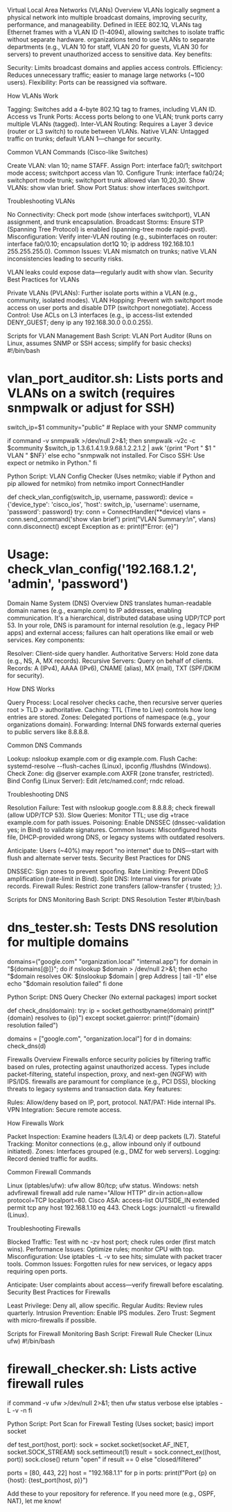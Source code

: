 Virtual Local Area Networks (VLANs)
Overview
VLANs logically segment a physical network into multiple broadcast domains, improving security, performance, and manageability. Defined in IEEE 802.1Q, VLANs tag Ethernet frames with a VLAN ID (1-4094), allowing switches to isolate traffic without separate hardware. organizations tend to use VLANs to separate departments (e.g., VLAN 10 for staff, VLAN 20 for guests, VLAN 30 for servers) to prevent unauthorized access to sensitive data.
Key benefits:

Security: Limits broadcast domains and applies access controls.
Efficiency: Reduces unnecessary traffic; easier to manage large networks (~100 users).
Flexibility: Ports can be reassigned via software.

How VLANs Work

Tagging: Switches add a 4-byte 802.1Q tag to frames, including VLAN ID.
Access vs Trunk Ports: Access ports belong to one VLAN; trunk ports carry multiple VLANs (tagged).
Inter-VLAN Routing: Requires a Layer 3 device (router or L3 switch) to route between VLANs.
Native VLAN: Untagged traffic on trunks; default VLAN 1—change for security.

Common VLAN Commands (Cisco-like Switches)

Create VLAN: vlan 10; name STAFF.
Assign Port: interface fa0/1; switchport mode access; switchport access vlan 10.
Configure Trunk: interface fa0/24; switchport mode trunk; switchport trunk allowed vlan 10,20,30.
Show VLANs: show vlan brief.
Show Port Status: show interfaces switchport.

Troubleshooting VLANs

No Connectivity: Check port mode (show interfaces switchport), VLAN assignment, and trunk encapsulation.
Broadcast Storms: Ensure STP (Spanning Tree Protocol) is enabled (spanning-tree mode rapid-pvst).
Misconfiguration: Verify inter-VLAN routing (e.g., subinterfaces on router: interface fa0/0.10; encapsulation dot1Q 10; ip address 192.168.10.1 255.255.255.0).
Common Issues: VLAN mismatch on trunks; native VLAN inconsistencies leading to security risks.

VLAN leaks could expose data—regularly audit with show vlan.
Security Best Practices for VLANs

Private VLANs (PVLANs): Further isolate ports within a VLAN (e.g., community, isolated modes).
VLAN Hopping: Prevent with switchport mode access on user ports and disable DTP (switchport nonegotiate).
Access Control: Use ACLs on L3 interfaces (e.g., ip access-list extended DENY_GUEST; deny ip any 192.168.30.0 0.0.0.255).

Scripts for VLAN Management
Bash Script: VLAN Port Auditor (Runs on Linux, assumes SNMP or SSH access; simplify for basic checks)
#!/bin/bash
# vlan_port_auditor.sh: Lists ports and VLANs on a switch (requires snmpwalk or adjust for SSH)
switch_ip=$1
community="public"  # Replace with your SNMP community

if command -v snmpwalk >/dev/null 2>&1; then
  snmpwalk -v2c -c $community $switch_ip 1.3.6.1.4.1.9.9.68.1.2.2.1.2 | awk '{print "Port " $1 " VLAN " $NF}'
else
  echo "snmpwalk not installed. For Cisco SSH: Use expect or netmiko in Python."
fi

Python Script: VLAN Config Checker (Uses netmiko; viable if Python and pip allowed for netmiko)
from netmiko import ConnectHandler

def check_vlan_config(switch_ip, username, password):
    device = {'device_type': 'cisco_ios', 'host': switch_ip, 'username': username, 'password': password}
    try:
        conn = ConnectHandler(**device)
        vlans = conn.send_command('show vlan brief')
        print("VLAN Summary:\n", vlans)
        conn.disconnect()
    except Exception as e:
        print(f"Error: {e}")

# Usage: check_vlan_config('192.168.1.2', 'admin', 'password')

Domain Name System (DNS)
Overview
DNS translates human-readable domain names (e.g., example.com) to IP addresses, enabling communication. It's a hierarchical, distributed database using UDP/TCP port 53. In your role, DNS is paramount for internal resolution (e.g., legacy PHP apps) and external access; failures can halt operations like email or web services.
Key components:

Resolver: Client-side query handler.
Authoritative Servers: Hold zone data (e.g., NS, A, MX records).
Recursive Servers: Query on behalf of clients.
Records: A (IPv4), AAAA (IPv6), CNAME (alias), MX (mail), TXT (SPF/DKIM for security).

How DNS Works

Query Process: Local resolver checks cache, then recursive server queries root > TLD > authoritative.
Caching: TTL (Time to Live) controls how long entries are stored.
Zones: Delegated portions of namespace (e.g., your organizations domain).
Forwarding: Internal DNS forwards external queries to public servers like 8.8.8.8.

Common DNS Commands

Lookup: nslookup example.com or dig example.com.
Flush Cache: systemd-resolve --flush-caches (Linux), ipconfig /flushdns (Windows).
Check Zone: dig @server example.com AXFR (zone transfer, restricted).
Bind Config (Linux Server): Edit /etc/named.conf; rndc reload.

Troubleshooting DNS

Resolution Failure: Test with nslookup google.com 8.8.8.8; check firewall (allow UDP/TCP 53).
Slow Queries: Monitor TTL; use dig +trace example.com for path issues.
Poisoning: Enable DNSSEC (dnssec-validation yes; in Bind) to validate signatures.
Common Issues: Misconfigured hosts file, DHCP-provided wrong DNS, or legacy systems with outdated resolvers.

Anticipate: Users (~40%) may report "no internet" due to DNS—start with flush and alternate server tests.
Security Best Practices for DNS

DNSSEC: Sign zones to prevent spoofing.
Rate Limiting: Prevent DDoS amplification (rate-limit in Bind).
Split DNS: Internal views for private records.
Firewall Rules: Restrict zone transfers (allow-transfer { trusted; };).

Scripts for DNS Monitoring
Bash Script: DNS Resolution Tester
#!/bin/bash
# dns_tester.sh: Tests DNS resolution for multiple domains
domains=("google.com" "organization.local" "internal.app")
for domain in "${domains[@]}"; do
  if nslookup $domain > /dev/null 2>&1; then
    echo "$domain resolves OK: $(nslookup $domain | grep Address | tail -1)"
  else
    echo "$domain resolution failed"
  fi
done

Python Script: DNS Query Checker (No external packages)
import socket

def check_dns(domain):
    try:
        ip = socket.gethostbyname(domain)
        print(f"{domain} resolves to {ip}")
    except socket.gaierror:
        print(f"{domain} resolution failed")

domains = ["google.com", "organization.local"]
for d in domains:
    check_dns(d)

Firewalls
Overview
Firewalls enforce security policies by filtering traffic based on rules, protecting against unauthorized access. Types include packet-filtering, stateful inspection, proxy, and next-gen (NGFW) with IPS/IDS. firewalls are paramount for compliance (e.g., PCI DSS), blocking threats to legacy systems and transaction data.
Key features:

Rules: Allow/deny based on IP, port, protocol.
NAT/PAT: Hide internal IPs.
VPN Integration: Secure remote access.

How Firewalls Work

Packet Inspection: Examine headers (L3/L4) or deep packets (L7).
Stateful Tracking: Monitor connections (e.g., allow inbound only if outbound initiated).
Zones: Interfaces grouped (e.g., DMZ for web servers).
Logging: Record denied traffic for audits.

Common Firewall Commands

Linux (iptables/ufw): ufw allow 80/tcp; ufw status.
Windows: netsh advfirewall firewall add rule name="Allow HTTP" dir=in action=allow protocol=TCP localport=80.
Cisco ASA: access-list OUTSIDE_IN extended permit tcp any host 192.168.1.10 eq 443.
Check Logs: journalctl -u firewalld (Linux).

Troubleshooting Firewalls

Blocked Traffic: Test with nc -zv host port; check rules order (first match wins).
Performance Issues: Optimize rules; monitor CPU with top.
Misconfiguration: Use iptables -L -v to see hits; simulate with packet tracer tools.
Common Issues: Forgotten rules for new services, or legacy apps requiring open ports.

Anticipate: User complaints about access—verify firewall before escalating.
Security Best Practices for Firewalls

Least Privilege: Deny all, allow specific.
Regular Audits: Review rules quarterly.
Intrusion Prevention: Enable IPS modules.
Zero Trust: Segment with micro-firewalls if possible.

Scripts for Firewall Monitoring
Bash Script: Firewall Rule Checker (Linux ufw)
#!/bin/bash
# firewall_checker.sh: Lists active firewall rules
if command -v ufw >/dev/null 2>&1; then
  ufw status verbose
else
  iptables -L -v -n
fi

Python Script: Port Scan for Firewall Testing (Uses socket; basic)
import socket

def test_port(host, port):
    sock = socket.socket(socket.AF_INET, socket.SOCK_STREAM)
    sock.settimeout(1)
    result = sock.connect_ex((host, port))
    sock.close()
    return "open" if result == 0 else "closed/filtered"

ports = [80, 443, 22]
host = "192.168.1.1"
for p in ports:
    print(f"Port {p} on {host}: {test_port(host, p)}")

Add these to your repository for reference. If you need more (e.g., OSPF, NAT), let me know!
